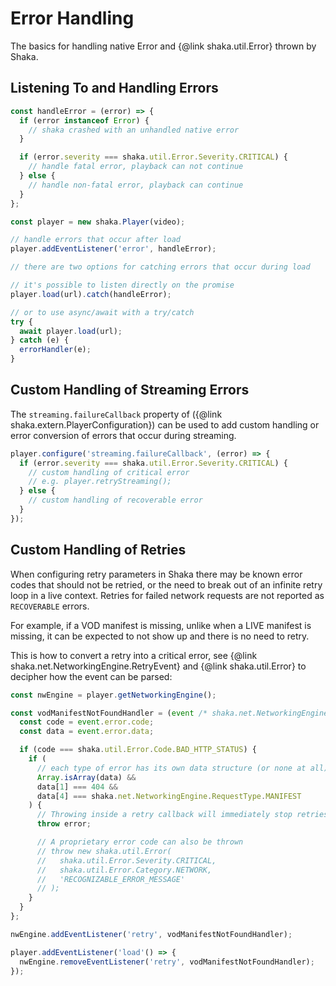 # Error Handling

The basics for handling native Error and {@link shaka.util.Error} thrown by Shaka.

## Listening To and Handling Errors

```javascript
const handleError = (error) => {
  if (error instanceof Error) {
    // shaka crashed with an unhandled native error
  }

  if (error.severity === shaka.util.Error.Severity.CRITICAL) {
    // handle fatal error, playback can not continue
  } else {
    // handle non-fatal error, playback can continue
  }
};

const player = new shaka.Player(video);

// handle errors that occur after load
player.addEventListener('error', handleError);

// there are two options for catching errors that occur during load

// it's possible to listen directly on the promise
player.load(url).catch(handleError);

// or to use async/await with a try/catch
try {
  await player.load(url);
} catch (e) {
  errorHandler(e);
}
```

## Custom Handling of Streaming Errors

The `streaming.failureCallback` property of ({@link shaka.extern.PlayerConfiguration}) can be used to add custom handling or error conversion of errors that occur during streaming.

```javascript
player.configure('streaming.failureCallback', (error) => {
  if (error.severity === shaka.util.Error.Severity.CRITICAL) {
    // custom handling of critical error
    // e.g. player.retryStreaming();
  } else {
    // custom handling of recoverable error
  }
});
```

## Custom Handling of Retries

When configuring retry parameters in Shaka there may be known error codes that should not be retried, or the need to break out of an infinite retry loop in a live context. Retries for failed network requests are not reported as `RECOVERABLE` errors.

For example, if a VOD manifest is missing, unlike when a LIVE manifest is missing, it can be expected to not show up and there is no need to retry.

This is how to convert a retry into a critical error, see {@link shaka.net.NetworkingEngine.RetryEvent} and {@link shaka.util.Error} to decipher how the event can be parsed:

```javascript
const nwEngine = player.getNetworkingEngine();

const vodManifestNotFoundHandler = (event /* shaka.net.NetworkingEngine.RetryEvent */) => {
  const code = event.error.code;
  const data = event.error.data;

  if (code === shaka.util.Error.Code.BAD_HTTP_STATUS) {
    if (
      // each type of error has its own data structure (or none at all), tread with care
      Array.isArray(data) &&
      data[1] === 404 &&
      data[4] === shaka.net.NetworkingEngine.RequestType.MANIFEST
    ) {
      // Throwing inside a retry callback will immediately stop retries
      throw error;

      // A proprietary error code can also be thrown
      // throw new shaka.util.Error(
      //   shaka.util.Error.Severity.CRITICAL,
      //   shaka.util.Error.Category.NETWORK,
      //   'RECOGNIZABLE_ERROR_MESSAGE'
      // );
    }
  }
};

nwEngine.addEventListener('retry', vodManifestNotFoundHandler);

player.addEventListener('load'() => {
  nwEngine.removeEventListener('retry', vodManifestNotFoundHandler);
});

```
